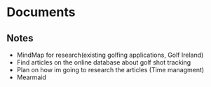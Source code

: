 
# Documents

## Notes

- MindMap for research(existing golfing applications, Golf Ireland)
- Find articles on the online database about golf shot tracking
- Plan on how im going to research the articles (Time managment)
- Mearmaid
